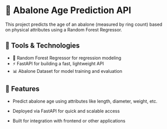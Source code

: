 # 🐚 Abalone Age Prediction API
This project predicts the age of an abalone (measured by ring count) based on physical attributes using a Random Forest Regressor.

## 🔧 Tools & Technologies
- 🧠 Random Forest Regressor for regression modeling
- ⚡ FastAPI for building a fast, lightweight API
- 📊 Abalone Dataset for model training and evaluation

## 🚀 Features
- Predict abalone age using attributes like length, diameter, weight, etc.

- Deployed via FastAPI for quick and scalable access

- Built for integration with frontend or other applications
